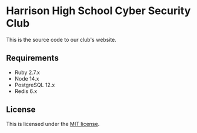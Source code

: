 # Harrison High School Cyber Security Club

This is the source code to our club's website.

## Requirements

- Ruby 2.7.x
- Node 14.x
- PostgreSQL 12.x
- Redis 6.x

## License

This is licensed under the [MIT license](LICENSE).
